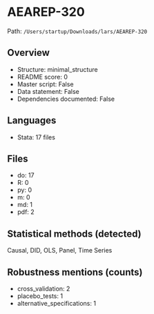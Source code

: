 # AEAREP-320

Path: `/Users/startup/Downloads/lars/AEAREP-320`

## Overview
- Structure: minimal_structure
- README score: 0
- Master script: False
- Data statement: False
- Dependencies documented: False

## Languages
- Stata: 17 files

## Files
- do: 17
- R: 0
- py: 0
- m: 0
- md: 1
- pdf: 2

## Statistical methods (detected)
Causal, DID, OLS, Panel, Time Series

## Robustness mentions (counts)
- cross_validation: 2
- placebo_tests: 1
- alternative_specifications: 1
